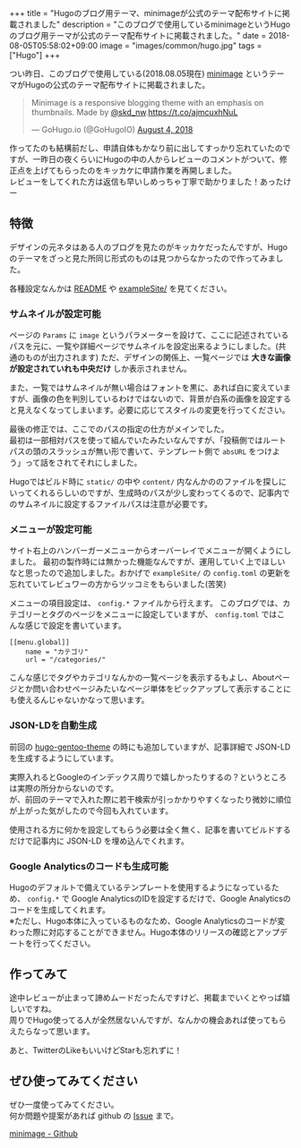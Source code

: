 +++
title = "Hugoのブログ用テーマ、minimageが公式のテーマ配布サイトに掲載されました"
description = "このブログで使用しているminimageというHugoのブログ用テーマが公式のテーマ配布サイトに掲載されました。"
date = 2018-08-05T05:58:02+09:00
image = "images/common/hugo.jpg"
tags = ["Hugo"]
+++


つい昨日、このブログで使用している(2018.08.05現在) <a href="https://github.com/d-kusk/minimage" target="_blank">minimage</a> というテーマがHugoの公式のテーマ配布サイトに掲載されました。

<blockquote class="twitter-tweet" data-partner="tweetdeck"><p lang="en" dir="ltr">Minimage is a responsive blogging theme with an emphasis on thumbnails. Made by <a href="https://twitter.com/skd_nw?ref_src=twsrc%5Etfw">@skd_nw</a>.<a href="https://t.co/ajmcuxhNuL">https://t.co/ajmcuxhNuL</a></p>&mdash; GoHugo.io (@GoHugoIO) <a href="https://twitter.com/GoHugoIO/status/1025718148077678594?ref_src=twsrc%5Etfw">August 4, 2018</a></blockquote>
<script async src="https://platform.twitter.com/widgets.js" charset="utf-8"></script>


作ってたのも結構前だし、申請自体もかなり前に出してすっかり忘れていたのですが、一昨日の夜くらいにHugoの中の人からレビューのコメントがついて、修正点を上げてもらったのをキッカケに申請作業を再開しました。  
レビューをしてくれた方は返信も早いしめっちゃ丁寧で助かりました！あったけー

## 特徴
デザインの元ネタはある人のブログを見たのがキッカケだったんですが、Hugoのテーマをざっと見た所同じ形式のものは見つからなかったので作ってみました。

各種設定なんかは <a href="https://github.com/d-kusk/minimage/blob/master/README.md" target="_blank">README</a> や <a href="https://github.com/d-kusk/minimage/tree/master/exampleSite">exampleSite/</a> を見てください。

### サムネイルが設定可能
ページの ``Params`` に ``image`` というパラメーターを設けて、ここに記述されているパスを元に、一覧や詳細ページでサムネイルを設定出来るようにしました。(共通のものが出力されます)
ただ、デザインの関係上、一覧ページでは **大きな画像が設定されていれも中央だけ** しか表示されません。  

また、一覧ではサムネイルが無い場合はフォントを黒に、あれば白に変えていますが、画像の色を判別しているわけではないので、背景が白系の画像を設定すると見えなくなってしまいます。必要に応じてスタイルの変更を行ってください。

最後の修正では、ここでのパスの指定の仕方がメインでした。  
最初は一部相対パスを使って組んでいたみたいなんですが、「投稿側ではルートパスの頭のスラッシュが無い形で書いて、テンプレート側で ``absURL`` をつけよう」って話をされてそれにしました。

Hugoではビルド時に ``static/`` の中や ``content/`` 内なんかののファイルを探しにいってくれるらしいのですが、生成時のパスが少し変わってくるので、記事内でのサムネイルに設定するファイルパスは注意が必要です。

### メニューが設定可能
サイト右上のハンバーガーメニューからオーバーレイでメニューが開くようにしました。
最初の製作時には無かった機能なんですが、運用していく上でほしいなと思ったので追加しました。おかげで ``exampleSite/`` の ``config.toml`` の更新を忘れていてレビュワーの方からツッコミをもらいました(苦笑)

メニューの項目設定は、 ``config.*`` ファイルから行えます。
このブログでは、カテゴリーとタグのページをメニューに設定していますが、 ``config.toml`` ではこんな感じで設定を書いています。

```
[[menu.global]]
    name = "カテゴリ"
    url = "/categories/"
```

こんな感じでタグやカテゴリなんかの一覧ページを表示するもよし、Aboutページとか問い合わせページみたいなページ単体をピックアップして表示することにも使えるんじゃないかなって思います。

### JSON-LDを自動生成
前回の <a href="https://github.com/d-kusk/hugo-gentoo-theme" target="_blank">hugo-gentoo-theme</a> の時にも追加していますが、記事詳細で JSON-LD を生成するようにしています。  

実際入れるとGoogleのインデックス周りで嬉しかったりするの？というところは実際の所分からないのです。  
が、前回のテーマで入れた際に若干検索が引っかかりやすくなったり微妙に順位が上がった気がしたので今回も入れています。

使用される方に何かを設定してもらう必要は全く無く、記事を書いてビルドするだけで記事内に JSON-LD を埋め込んでくれます。

### Google Analyticsのコードも生成可能
Hugoのデフォルトで備えているテンプレートを使用するようになっているため、 ``config.*`` で Google AnalyticsのIDを設定するだけで、Google Analyticsのコードを生成してくれます。  
※ただし、Hugo本体に入っているものなため、Google Analyticsのコードが変わった際に対応することができません。Hugo本体のリリースの確認とアップデートを行ってください。

## 作ってみて
途中レビューが止まって諦めムードだったんですけど、掲載までいくとやっぱ嬉しいですね。  
周りでHugo使ってる人が全然居ないんですが、なんかの機会あれば使ってもらえたらなって思います。

あと、TwitterのLikeもいいけどStarも忘れずに！

## ぜひ使ってみてください
ぜひ一度使ってみてください。  
何か問題や提案があれば github の <a href="https://github.com/d-kusk/minimage/issues">Issue</a> まで。

<a href="https://github.com/d-kusk/minimage" target="_blank">minimage - Github</a>